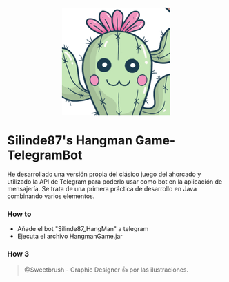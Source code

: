 <p align="center">
<img src="https://github.com/Silinde87/Hangman-TelegramBot/blob/master/src/main/resources/avatar.png?raw=true" title="Silinde87 Hangman Game" alt="Silinde87">
</p>

# **Silinde87's Hangman Game-TelegramBot**
 He desarrollado una versión propia del clásico juego del ahorcado y utilizado la API de Telegram para poderlo usar como bot en la aplicación de mensajería.
 Se trata de una primera práctica de desarrollo en Java combinando varios elementos.

### How to
- Añade el bot "Silinde87_HangMan" a telegram
- Ejecuta el archivo HangmanGame.jar
### How 3
> @Sweetbrush - Graphic Designer :+1: por las ilustraciones.
